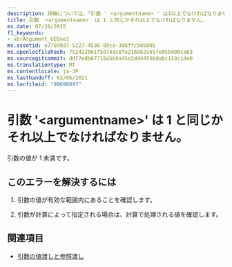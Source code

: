 ```yaml
---
description: 詳細については、「引数 ' <argumentname> ' は1以上でなければなりません」を参照してください。
title: 引数 '<argumentname>' は 1 と同じかそれ以上でなければなりません。
ms.date: 07/20/2015
f1_keywords:
- vbrArgument_GEOne1
ms.assetid: e7769937-5227-4530-89ca-3d6ffc505005
ms.openlocfilehash: 752422061f5d74dc8fe216bb2c65fe05bd00ca63
ms.sourcegitcommit: ddf7edb67715a5b9a45e3dd44536dabc153c1de0
ms.translationtype: MT
ms.contentlocale: ja-JP
ms.lasthandoff: 02/06/2021
ms.locfileid: "99699897"
---
```

# <a name="argument-argumentname-must-be-greater-than-or-equal-to-1"></a>引数 '\<argumentname>' は 1 と同じかそれ以上でなければなりません。

引数の値が 1 未満です。  
  
## <a name="to-correct-this-error"></a>このエラーを解決するには  
  
1. 引数の値が有効な範囲内にあることを確認します。  
  
2. 引数が計算によって指定される場合は、計算で処理される値を確認します。  
  
## <a name="see-also"></a>関連項目

- [引数の値渡しと参照渡し](../programming-guide/language-features/procedures/passing-arguments-by-value-and-by-reference.md)
